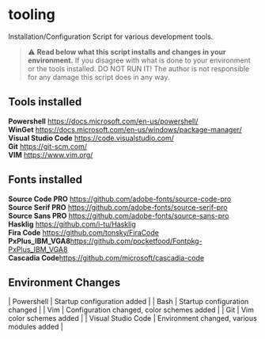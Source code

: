 # tooling

Installation/Configuration Script for various development tools.

> :warning: **Read below what this script installs and changes in your environment.** If
> you disagree with what is done to your environment or the tools installed. DO NOT RUN IT!
> The author is not responsible for any damage this script does in any way.

## Tools installed

**Powershell** https://docs.microsoft.com/en-us/powershell/<br/>
**WinGet** https://docs.microsoft.com/en-us/windows/package-manager/<br/>
**Visual Studio Code** https://code.visualstudio.com/<br>
**Git** https://git-scm.com/<br/>
**VIM** https://www.vim.org/<br/>

## Fonts installed

**Source Code PRO** https://github.com/adobe-fonts/source-code-pro<br/>
**Source Serif PRO** https://github.com/adobe-fonts/source-serif-pro<br/>
**Source Sans PRO** https://github.com/adobe-fonts/source-sans-pro<br/>
**Hasklig** https://github.com/i-tu/Hasklig<br/>
**Fira Code** https://github.com/tonsky/FiraCode<br/>
**PxPlus_IBM_VGA8**https://github.com/pocketfood/Fontpkg-PxPlus_IBM_VGA8<br/>
**Cascadia Code**https://github.com/microsoft/cascadia-code<br/>

## Environment Changes

| Powershell | Startup configuration added |
| Bash | Startup configuration changed |
| Vim | Configuration changed, color schemes added |
| Git | Vim color schemes added |
| Visual Studio Code | Environment changed, various modules added |
